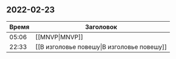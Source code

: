 ## 2022-02-23
| Время | Заголовок |
| --- | --- |
| 05:06 | [[MNVP\|MNVP]] |
| 22:33 | [[В изголовье повешу\|В изголовье повешу]] |
